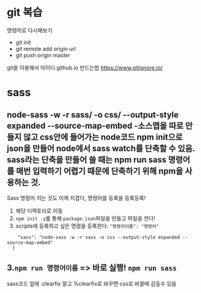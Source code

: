 # git 복습
명령어로 다시해보기
- git init
- git remote add origin url
- git push origin master

git을 이용해서 아이디.github.io 만드는법
https://www.gitignore.io/

# sass
node-sass -w -r sass/ -o css/ --output-style expanded --source-map-embed
-소스맵을 따로 만들지 않고 css안에 들어가는 node코드
npm init으로 json을 만들어 node에서 sass watch를 단축할 수 있음.
sass라는 단축을 만들어 쓸 때는 npm run sass
명령어를 매번 입력하기 어렵기 때문에 단축하기 위해 npm을 사용하는 것.
----
Sass 명령어 치는 것도 이제 지겹다, 명령어를 등록을 등록등록!

1. 해당 디렉토리로 이동
2. `npm init -y`를 통해 `package.json`파일을 만들고 파일을 연다!
3. scripts에 등록하고 싶은 명령을 등록한다: `"명령어이름": "명령어"` 
```"scripts": {
    "sass": "node-sass -w -r sass -o css --output-style expanded --source-map-embed"
  }
```
3.`npm run 명령어이름` => 바로 실행!
```npm run sass```
------

sass코드 앞에 .clearfix 말고 %clearfix로 바꾸면 css로 바꿀때 감출수 있음
